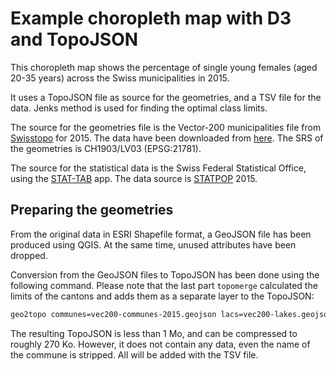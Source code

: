# Example choropleth map with D3 and TopoJSON

This choropleth map shows the percentage of single young females (aged 20-35 years) across the Swiss municipalities in 2015.

It uses a TopoJSON file as source for the geometries, and a TSV file for the data. Jenks method is used for finding the optimal class limits.

The source for the geometries file is the Vector-200 municipalities file from [Swisstopo](https://www.swisstopo.admin.ch) for 2015. The data have been downloaded from [here](https://github.com/interactivethings/swiss-maps). The SRS of the geometries is CH1903/LV03 (EPSG:21781).

The source for the statistical data is the Swiss Federal Statistical Office, using the [STAT-TAB](https://www.bfs.admin.ch/bfs/en/home/services/recherche/stat-tab-online-data-search.html) app. The data source is [STATPOP](https://www.bfs.admin.ch/bfs/de/home/dienstleistungen/geostat/geodaten-bundesstatistik/gebaeude-wohnungen-haushalte-personen/ergebnisse-volkszaehlung-ab-2010.assetdetail.183280.html) 2015.



## Preparing the geometries

From the original data in ESRI Shapefile format, a GeoJSON file has been produced using QGIS. At the same time, unused attributes have been dropped.

Conversion from the GeoJSON files to TopoJSON has been done using the following command. Please note that the last part `topomerge` calculated the limits of the cantons and adds them as a separate layer to the TopoJSON:

```bash
geo2topo communes=vec200-communes-2015.geojson lacs=vec200-lakes.geojson | toposimplify -p 100 -f | topoquantize 1e4 | topomerge -k 'd.properties.kt' cantons=communes > vec200-topo.json
```

The resulting TopoJSON is less than 1 Mo, and can be compressed to roughly 270 Ko. However, it does not contain any data, even the name of the commune is stripped. All will be added with the TSV file.




